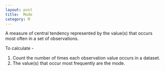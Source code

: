 ```yaml
---
layout: post
title:  Mode
category: M
---
```


A measure of central tendency represented by the value(s) that occurs most often in a set of observations.

To calculate - 
1. Count the number of times each observation value occurs in a dataset.
2. The value(s) that occur most frequently are the mode. 